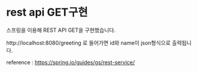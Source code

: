 # rest api GET구현

스프링을 이용해 REST API GET을 구현했습니다.

http://localhost:8080/greeting 로 들어가면 id와 name이 json형식으로 출력됩니다.

reference : https://spring.io/guides/gs/rest-service/

